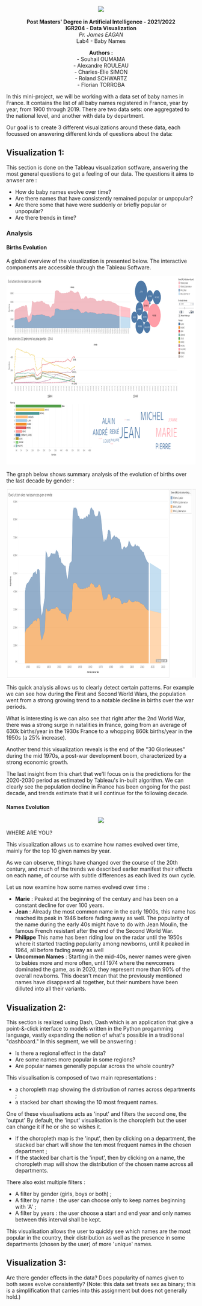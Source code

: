 <p align="center">
  <img src="https://upload.wikimedia.org/wikipedia/fr/d/d9/Logo_T%C3%A9l%C3%A9com_ParisTech.svg", height=200/>
</p>

<p align="center">
  <b>Post Masters' Degree in Artificial Intelligence - 2021/2022</b><br>
  <b>IGR204 - Data Visualization</b><br>
  <i>Pr. James EAGAN</i><br>
  Lab4 - Baby Names
</p>

<p align="center">
  <b> Authors :</b><br>
  - Souhail OUMAMA<br>
  - Alexandre ROULEAU<br>
  - Charles-Elie SIMON<br>
  - Roland SCHWARTZ<br>
  - Florian TORROBA<br>
</p>

In this mini-project, we will be working with a data set of baby names in France. It contains the list of all baby names registered in France, year by year, from 1900 through 2019. There are two data sets: one aggregated to the national level, and another with data by department. 

Our goal is to create 3 different visualizations around these data, each focussed on answering different kinds of questions about the data:

## **Visualization 1**: 
This section is done on the Tableau visualization sotfware, answering the most general questions to get a feeling of our data. The questions it aims to anwser are : 
  - How do baby names evolve over time? 
  - Are there names that have consistently remained popular or unpopular? 
  - Are there some that have were suddenly or briefly popular or unpopular? 
  - Are there trends in time?

### Analysis
#### Births Evolution
A global overview of the visualization is presented below. The interactive components are accessible through the Tableau Software.

<p align="center">
  <img src="/Tableau/images/Overview.png", height=500/>
</p>


The graph below shows summary analysis of the evolution of births over the last decade by gender :

<p align="center">
  <img src="/Tableau/images/BirthsEvolution.png", height=500/>
</p>

This quick analysis allows us to clearly detect certain patterns. For example we can see how during the First and Second World Wars, the population went from a strong growing trend to a notable decline in births over the war periods. 

What is interesting is we can also see that right after the 2nd World War, there was a strong surge in natalities in france, going from an average of 630k births/year in the 1930s France to a whopping 860k births/year in the 1950s (a 25% increase).

Another trend this visualization reveals is the end of the "30 Glorieuses" during the mid 1970s, a post-war development boom, characterized by a strong economic growth.

The last insight from this chart that we'll focus on is the predictions for the 2020-2030 period as estimated by Tableau's in-built algorithm. We can clearly see the population decline in France has been ongoing for the past decade, and trends estimate that it will continue for the following decade.

#### Names Evolution

<p align="center">
  <img src="/Tableau/images/Top10Evolution.gif"/>
</p>

WHERE ARE YOU?

This visualization allows us to examine how names evolved over time, mainly for the top 10 given names by year. 

As we can observe, things have changed over the course of the 20th century, and much of the trends we described earlier manifest their effects on each name, of course with subtle differences as each lived its own cycle.

Let us now examine how some names evolved over time : 
- **Marie** : Peaked at the beginning of the century and has been on a constant decline for over 100 years.
- **Jean** : Already the most common name in the early 1900s, this name has reached its peak in 1946 before fading away as well. The popularity of the name during the early 40s might have to do with Jean Moulin, the famous French resistant after the end of the Second World War.
- **Philippe** This name has been riding low on the radar until the 1950s where it started tracting popularity among newborns, until it peaked in 1964, all before fading away as well
- **Uncommon Names** : Starting in the mid-40s, newer names were given to babies more and more often, until 1974 where the newcomers dominated the game, as in 2020, they represent more than 90% of the overall newborns. This doesn't mean that the previously mentioned names have disappeard all together, but their numbers have been dilluted into all their variants.

## **Visualization 2**: 
This section is realized using Dash, Dash which is an application that give a point-&-click interface to models written in the Python progamming language, vastly expanding the notion of what's possible in a traditional "dashboard." In this segment, we will be answering :
  - Is there a regional effect in the data?  
  - Are some names more popular in some regions? 
  - Are popular names generally popular across the whole country?

This visualisation is composed of two main representations :
 - a choropleth map showing the distribution of names across departments ;
 - a stacked bar chart showing the 10 most frequent names.

One of these visualisations acts as 'input' and filters the second one, the 'output' By default, the 'input' visualisation is the choropleth but the user can change it if he or she so wishes it.
 - If the choropleth map is the 'input', then by clicking on a department, the stacked bar chart will show the ten most frequent names in the chosen department ;
 - If the stacked bar chart is the 'input', then by clicking on a name, the choropleth map will show the distribution of the chosen name across all departments.

There also exist multiple filters :
 - A filter by gender (girls, boys or both) ;
 - A filter by name : the user can choose only to keep names beginning with 'A' ;
 - A filter by years : the user choose a start and end year and only names between this interval shall be kept.

This visualisation allows the user to quickly see which names are the most popular in the country, their distribution as well as the presence in some departments (chosen by the user) of more 'unique' names.

## **Visualization 3**: 
Are there gender effects in the data? Does popularity of names given to both sexes evolve consistently? (Note: this data set treats sex as binary; this is a simplification that carries into this assignment but does not generally hold.)


